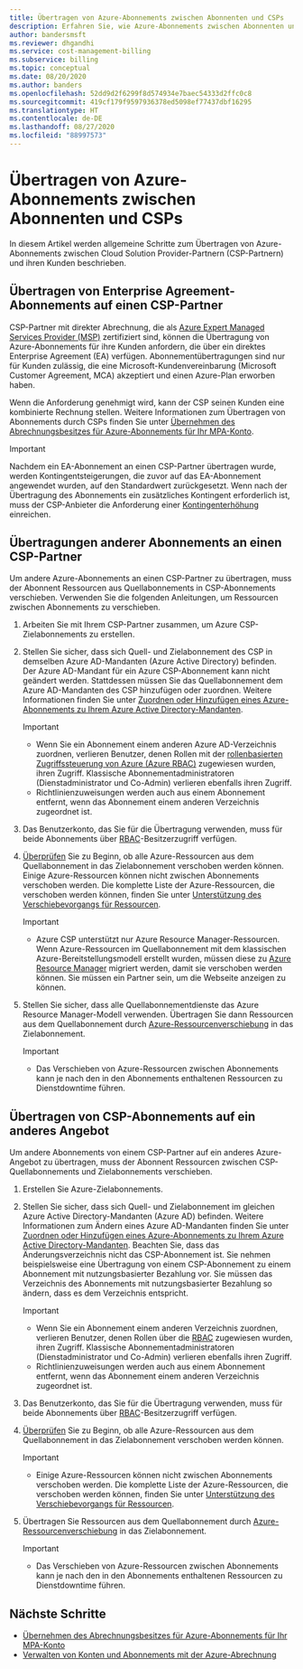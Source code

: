 ```yaml
---
title: Übertragen von Azure-Abonnements zwischen Abonnenten und CSPs
description: Erfahren Sie, wie Azure-Abonnements zwischen Abonnenten und CSPs übertragen werden können.
author: bandersmsft
ms.reviewer: dhgandhi
ms.service: cost-management-billing
ms.subservice: billing
ms.topic: conceptual
ms.date: 08/20/2020
ms.author: banders
ms.openlocfilehash: 52dd9d2f6299f8d574934e7baec54333d2ffc0c8
ms.sourcegitcommit: 419cf179f9597936378ed5098ef77437dbf16295
ms.translationtype: HT
ms.contentlocale: de-DE
ms.lasthandoff: 08/27/2020
ms.locfileid: "88997573"
---
```

# <a name="transfer-azure-subscriptions-between-subscribers-and-csps"></a>Übertragen von Azure-Abonnements zwischen Abonnenten und CSPs

In diesem Artikel werden allgemeine Schritte zum Übertragen von Azure-Abonnements zwischen Cloud Solution Provider-Partnern (CSP-Partnern) und ihren Kunden beschrieben.

## <a name="transfer-ea-subscriptions-to-a-csp-partner"></a>Übertragen von Enterprise Agreement-Abonnements auf einen CSP-Partner

CSP-Partner mit direkter Abrechnung, die als [Azure Expert Managed Services Provider (MSP)](https://partner.microsoft.com/membership/azure-expert-msp) zertifiziert sind, können die Übertragung von Azure-Abonnements für ihre Kunden anfordern, die über ein direktes Enterprise Agreement (EA) verfügen. Abonnementübertragungen sind nur für Kunden zulässig, die eine Microsoft-Kundenvereinbarung (Microsoft Customer Agreement, MCA) akzeptiert und einen Azure-Plan erworben haben.

Wenn die Anforderung genehmigt wird, kann der CSP seinen Kunden eine kombinierte Rechnung stellen. Weitere Informationen zum Übertragen von Abonnements durch CSPs finden Sie unter [Übernehmen des Abrechnungsbesitzes für Azure-Abonnements für Ihr MPA-Konto](mpa-request-ownership.md).

>[!IMPORTANT]
> Nachdem ein EA-Abonnement an einen CSP-Partner übertragen wurde, werden Kontingentsteigerungen, die zuvor auf das EA-Abonnement angewendet wurden, auf den Standardwert zurückgesetzt. Wenn nach der Übertragung des Abonnements ein zusätzliches Kontingent erforderlich ist, muss der CSP-Anbieter die Anforderung einer [Kontingenterhöhung](https://docs.microsoft.com/azure/azure-portal/supportability/regional-quota-requests) einreichen. 

## <a name="other-subscription-transfers-to-a-csp-partner"></a>Übertragungen anderer Abonnements an einen CSP-Partner

Um andere Azure-Abonnements an einen CSP-Partner zu übertragen, muss der Abonnent Ressourcen aus Quellabonnements in CSP-Abonnements verschieben. Verwenden Sie die folgenden Anleitungen, um Ressourcen zwischen Abonnements zu verschieben.

1. Arbeiten Sie mit Ihrem CSP-Partner zusammen, um Azure CSP-Zielabonnements zu erstellen.
1. Stellen Sie sicher, dass sich Quell- und Zielabonnement des CSP in demselben Azure AD-Mandanten (Azure Active Directory) befinden.  
    Der Azure AD-Mandant für ein Azure CSP-Abonnement kann nicht geändert werden. Stattdessen müssen Sie das Quellabonnement dem Azure AD-Mandanten des CSP hinzufügen oder zuordnen. Weitere Informationen finden Sie unter [Zuordnen oder Hinzufügen eines Azure-Abonnements zu Ihrem Azure Active Directory-Mandanten](../../active-directory/fundamentals/active-directory-how-subscriptions-associated-directory.md).
    > [!IMPORTANT]
    > - Wenn Sie ein Abonnement einem anderen Azure AD-Verzeichnis zuordnen, verlieren Benutzer, denen Rollen mit der [rollenbasierten Zugriffssteuerung von Azure (Azure RBAC)](../../role-based-access-control/role-assignments-portal.md) zugewiesen wurden, ihren Zugriff. Klassische Abonnementadministratoren (Dienstadministrator und Co-Admin) verlieren ebenfalls ihren Zugriff.
    > - Richtlinienzuweisungen werden auch aus einem Abonnement entfernt, wenn das Abonnement einem anderen Verzeichnis zugeordnet ist.
1. Das Benutzerkonto, das Sie für die Übertragung verwenden, muss für beide Abonnements über [RBAC](add-change-subscription-administrator.md)-Besitzerzugriff verfügen.
1. [Überprüfen](/rest/api/resources/resources/validatemoveresources) Sie zu Beginn, ob alle Azure-Ressourcen aus dem Quellabonnement in das Zielabonnement verschoben werden können.  
    Einige Azure-Ressourcen können nicht zwischen Abonnements verschoben werden. Die komplette Liste der Azure-Ressourcen, die verschoben werden können, finden Sie unter [Unterstützung des Verschiebevorgangs für Ressourcen](../../azure-resource-manager/management/move-support-resources.md).
    > [!IMPORTANT]
    >  - Azure CSP unterstützt nur Azure Resource Manager-Ressourcen. Wenn Azure-Ressourcen im Quellabonnement mit dem klassischen Azure-Bereitstellungsmodell erstellt wurden, müssen diese zu [Azure Resource Manager](https://docs.microsoft.com/azure/cloud-solution-provider/migration/ea-payg-to-azure-csp/ea-open-direct-asm-to-arm) migriert werden, damit sie verschoben werden können. Sie müssen ein Partner sein, um die Webseite anzeigen zu können.

1. Stellen Sie sicher, dass alle Quellabonnementdienste das Azure Resource Manager-Modell verwenden. Übertragen Sie dann Ressourcen aus dem Quellabonnement durch [Azure-Ressourcenverschiebung](../../azure-resource-manager/management/move-resource-group-and-subscription.md) in das Zielabonnement.
    > [!IMPORTANT]
    >  - Das Verschieben von Azure-Ressourcen zwischen Abonnements kann je nach den in den Abonnements enthaltenen Ressourcen zu Dienstdowntime führen.

## <a name="transfer-csp-subscription-to-other-offer"></a>Übertragen von CSP-Abonnements auf ein anderes Angebot

Um andere Abonnements von einem CSP-Partner auf ein anderes Azure-Angebot zu übertragen, muss der Abonnent Ressourcen zwischen CSP-Quellabonnements und Zielabonnements verschieben.

1. Erstellen Sie Azure-Zielabonnements.
1. Stellen Sie sicher, dass sich Quell- und Zielabonnement im gleichen Azure Active Directory-Mandanten (Azure AD) befinden. Weitere Informationen zum Ändern eines Azure AD-Mandanten finden Sie unter [Zuordnen oder Hinzufügen eines Azure-Abonnements zu Ihrem Azure Active Directory-Mandanten](../../active-directory/fundamentals/active-directory-how-subscriptions-associated-directory.md).
    Beachten Sie, dass das Änderungsverzeichnis nicht das CSP-Abonnement ist. Sie nehmen beispielsweise eine Übertragung von einem CSP-Abonnement zu einem Abonnement mit nutzungsbasierter Bezahlung vor. Sie müssen das Verzeichnis des Abonnements mit nutzungsbasierter Bezahlung so ändern, dass es dem Verzeichnis entspricht.

    > [!IMPORTANT]
    >  - Wenn Sie ein Abonnement einem anderen Verzeichnis zuordnen, verlieren Benutzer, denen Rollen über die [RBAC](../../role-based-access-control/role-assignments-portal.md) zugewiesen wurden, ihren Zugriff. Klassische Abonnementadministratoren (Dienstadministrator und Co-Admin) verlieren ebenfalls ihren Zugriff.
    >  - Richtlinienzuweisungen werden auch aus einem Abonnement entfernt, wenn das Abonnement einem anderen Verzeichnis zugeordnet ist.

1. Das Benutzerkonto, das Sie für die Übertragung verwenden, muss für beide Abonnements über [RBAC](add-change-subscription-administrator.md)-Besitzerzugriff verfügen.
1. [Überprüfen](/rest/api/resources/resources/validatemoveresources) Sie zu Beginn, ob alle Azure-Ressourcen aus dem Quellabonnement in das Zielabonnement verschoben werden können.
    > [!IMPORTANT]
    >  - Einige Azure-Ressourcen können nicht zwischen Abonnements verschoben werden. Die komplette Liste der Azure-Ressourcen, die verschoben werden können, finden Sie unter [Unterstützung des Verschiebevorgangs für Ressourcen](../../azure-resource-manager/management/move-support-resources.md).

1. Übertragen Sie Ressourcen aus dem Quellabonnement durch [Azure-Ressourcenverschiebung](../../azure-resource-manager/management/move-resource-group-and-subscription.md) in das Zielabonnement.
    > [!IMPORTANT]
    >  - Das Verschieben von Azure-Ressourcen zwischen Abonnements kann je nach den in den Abonnements enthaltenen Ressourcen zu Dienstdowntime führen.

## <a name="next-steps"></a>Nächste Schritte
- [Übernehmen des Abrechnungsbesitzes für Azure-Abonnements für Ihr MPA-Konto](mpa-request-ownership.md)
- [Verwalten von Konten und Abonnements mit der Azure-Abrechnung](../index.yml)
